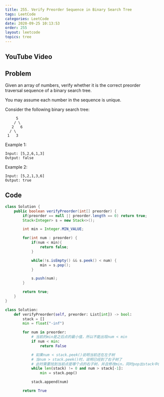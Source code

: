 ```yaml
---
title: 255. Verify Preorder Sequence in Binary Search Tree
tags: LeetCode
categories: LeetCode
date: 2020-09-25 10:13:53
order: 255
layout: leetcode
topics: tree
---
```


## YouTube Video

## Problem

Given an array of numbers, verify whether it is the correct preorder traversal sequence of a binary search tree.

You may assume each number in the sequence is unique.

Consider the following binary search tree:

```
     5
    / \
   2   6
  / \
 1   3
```

Example 1:

```
Input: [5,2,6,1,3]
Output: false
```

Example 2:

```
Input: [5,2,1,3,6]
Output: true
```

## Code

```java
class Solution {
    public boolean verifyPreorder(int[] preorder) {
        if(preorder == null || preorder.length == 0) return true;
        Stack<Integer> s = new Stack<>();

        int min = Integer.MIN_VALUE;

        for(int num : preorder) {
            if(num < min){
                return false;
            }

            while(!s.isEmpty() && s.peek() < num) {
                min = s.pop();
            }

            s.push(num);
        }

        return true;
    }
}
```

```python
class Solution:
    def verifyPreorder(self, preorder: List[int]) -> bool:
        stack = []
        min = float("-inf")

        for num in preorder:
            # 当前的min是之后点的最小值，所以不能出现num < min
            if num < min:
                return False

            # 如果num < stack.peek()说明当前还在左子树
            # 当num > stack.peek()时，说明已经到了右子树了
            # 此时需要找到当前点是哪个点的右子树，并且修改min，同时pop出stack中的值
            while len(stack) != 0 and num > stack[-1]:
                min = stack.pop()

            stack.append(num)

        return True
```
